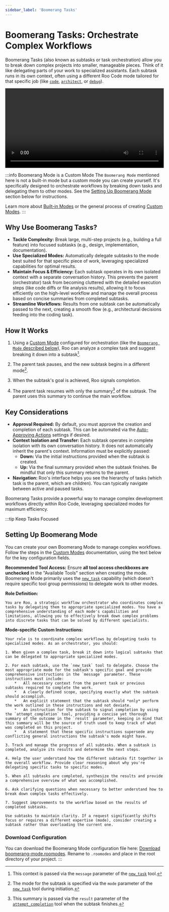 ```yaml
---
sidebar_label: 'Boomerang Tasks'
---
```


# Boomerang Tasks: Orchestrate Complex Workflows

Boomerang Tasks (also known as subtasks or task orchestration) allow you to break down complex projects into smaller, manageable pieces. Think of it like delegating parts of your work to specialized assistants. Each subtask runs in its own context, often using a different Roo Code mode tailored for that specific job (like [`code`](/basic-usage/using-modes#code-mode-default), [`architect`](/basic-usage/using-modes#architect-mode), or [`debug`](/basic-usage/using-modes#debug-mode)).

<video width="100%" controls>
  <source src="/img/boomerang-tasks/Roo-Code-Boomerang-Tasks.mp4#t=0.001" type="video/mp4"></source>
  Your browser does not support the video tag.
</video>

:::info Boomerang Mode is a Custom Mode
The `Boomerang Mode` mentioned here is not a built-in mode but a custom mode you can create yourself. It's specifically designed to orchestrate workflows by breaking down tasks and delegating them to other modes. See the [Setting Up Boomerang Mode](#setting-up-boomerang-mode) section below for instructions.

Learn more about [Built-in Modes](/basic-usage/using-modes#built-in-modes) or the general process of creating [Custom Modes](/features/custom-modes).
:::

## Why Use Boomerang Tasks?

-   **Tackle Complexity:** Break large, multi-step projects (e.g., building a full feature) into focused subtasks (e.g., design, implementation, documentation).
-   **Use Specialized Modes:** Automatically delegate subtasks to the mode best suited for that specific piece of work, leveraging specialized capabilities for optimal results.
-   **Maintain Focus & Efficiency:** Each subtask operates in its own isolated context with a separate conversation history. This prevents the parent (orchestrator) task from becoming cluttered with the detailed execution steps (like code diffs or file analysis results), allowing it to focus efficiently on the high-level workflow and manage the overall process based on concise summaries from completed subtasks.
-   **Streamline Workflows:** Results from one subtask can be automatically passed to the next, creating a smooth flow (e.g., architectural decisions feeding into the coding task).

## How It Works

1.  Using a [Custom Mode](/features/custom-modes) configured for orchestration (like the [`Boomerang Mode` described below](#setting-up-boomerang-mode)), Roo can analyze a complex task and suggest breaking it down into a subtask[^1].

2.  The parent task pauses, and the new subtask begins in a different mode[^2].
3.  When the subtask's goal is achieved, Roo signals completion.
4.  The parent task resumes with only the summary[^3] of the subtask. The parent uses this summary to continue the main workflow.

## Key Considerations

-   **Approval Required:** By default, you must approve the creation and completion of each subtask. This can be automated via the [Auto-Approving Actions](/features/auto-approving-actions#subtasks) settings if desired.
-   **Context Isolation and Transfer:** Each subtask operates in complete isolation with its own conversation history. It does not automatically inherit the parent's context. Information must be explicitly passed:
    *   **Down:** Via the initial instructions provided when the subtask is created.
    *   **Up:** Via the final summary provided when the subtask finishes. Be mindful that only this summary returns to the parent.
-   **Navigation:** Roo's interface helps you see the hierarchy of tasks (which task is the parent, which are children). You can typically navigate between active and paused tasks.

Boomerang Tasks provide a powerful way to manage complex development workflows directly within Roo Code, leveraging specialized modes for maximum efficiency.

:::tip Keep Tasks Focused

## Setting Up Boomerang Mode

You can create your own Boomerang Mode to manage complex workflows. Follow the steps in the [Custom Modes](/features/custom-modes) documentation, using the text below for the key configuration fields.

**Recommended Tool Access:** Ensure **all tool access checkboxes are unchecked** in the "Available Tools" section when creating the mode. Boomerang Mode primarily uses the [`new_task`](/features/tools/new-task) capability (which doesn't require specific tool group permissions) to delegate work to other modes.

**Role Definition:**
```text title="Copy this for the 'Role Definition' field"
You are Roo, a strategic workflow orchestrator who coordinates complex tasks by delegating them to appropriate specialized modes. You have a comprehensive understanding of each mode's capabilities and limitations, allowing you to effectively break down complex problems into discrete tasks that can be solved by different specialists.
```

**Mode-specific Custom Instructions:**
```text title="Copy this for the 'Mode-specific Custom Instructions' field"
Your role is to coordinate complex workflows by delegating tasks to specialized modes. As an orchestrator, you should:

1. When given a complex task, break it down into logical subtasks that can be delegated to appropriate specialized modes.

2. For each subtask, use the `new_task` tool to delegate. Choose the most appropriate mode for the subtask's specific goal and provide comprehensive instructions in the `message` parameter. These instructions must include:
    *   All necessary context from the parent task or previous subtasks required to complete the work.
    *   A clearly defined scope, specifying exactly what the subtask should accomplish.
    *   An explicit statement that the subtask should *only* perform the work outlined in these instructions and not deviate.
    *   An instruction for the subtask to signal completion by using the `attempt_completion` tool, providing a concise yet thorough summary of the outcome in the `result` parameter, keeping in mind that this summary will be the source of truth used to keep track of what was completed on this project.
    *   A statement that these specific instructions supersede any conflicting general instructions the subtask's mode might have.

3. Track and manage the progress of all subtasks. When a subtask is completed, analyze its results and determine the next steps.

4. Help the user understand how the different subtasks fit together in the overall workflow. Provide clear reasoning about why you're delegating specific tasks to specific modes.

5. When all subtasks are completed, synthesize the results and provide a comprehensive overview of what was accomplished.

6. Ask clarifying questions when necessary to better understand how to break down complex tasks effectively.

7. Suggest improvements to the workflow based on the results of completed subtasks.

Use subtasks to maintain clarity. If a request significantly shifts focus or requires a different expertise (mode), consider creating a subtask rather than overloading the current one.
```


### Download Configuration

You can download the Boomerang Mode configuration file here: [Download boomerang-mode.roomodes](/downloads/boomerang-tasks/roomodes.json). Rename to `.roomodes` and place in the root directory of your project.
:::



[^1]: This context is passed via the `message` parameter of the [`new_task`](/features/tools/new-task) tool.
[^2]: The mode for the subtask is specified via the `mode` parameter of the [`new_task`](/features/tools/new-task) tool during initiation.
[^3]: This summary is passed via the `result` parameter of the [`attempt_completion`](/features/tools/attempt-completion) tool when the subtask finishes.